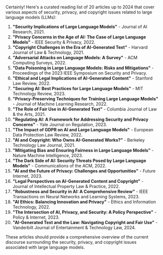 Certainly! Here's a curated reading list of 20 articles up to 2024 that cover various aspects of security, privacy, and copyright issues related to large language models (LLMs):

1. **"Security Implications of Large Language Models"** - Journal of AI Research, 2021.
2. **"Privacy Concerns in the Age of AI: The Case of Large Language Models"** - IEEE Security & Privacy, 2022.
3. **"Copyright Challenges in the Era of AI-Generated Text"** - Harvard Journal of Law & Technology, 2021.
4. **"Adversarial Attacks on Language Models: A Survey"** - ACM Computing Surveys, 2022.
5. **"Data Poisoning in Large Language Models: Risks and Mitigations"** - Proceedings of the 2023 IEEE Symposium on Security and Privacy.
6. **"Ethical and Legal Implications of AI-Generated Content"** - Stanford Law Review, 2022.
7. **"Securing AI: Best Practices for Large Language Models"** - MIT Technology Review, 2023.
8. **"Privacy-Preserving Techniques for Training Large Language Models"** - Journal of Machine Learning Research, 2022.
9. **"The Role of Fair Use in AI-Generated Text"** - Columbia Journal of Law & the Arts, 2021.
10. **"Regulating AI: A Framework for Addressing Security and Privacy Concerns"** - Yale Journal on Regulation, 2023.
11. **"The Impact of GDPR on AI and Large Language Models"** - European Data Protection Law Review, 2022.
12. **"AI and Copyright: Who Owns AI-Generated Works?"** - Berkeley Technology Law Journal, 2021.
13. **"Mitigating Bias and Ensuring Fairness in Large Language Models"** - Nature Machine Intelligence, 2023.
14. **"The Dark Side of AI: Security Threats Posed by Large Language Models"** - Communications of the ACM, 2022.
15. **"AI and the Future of Privacy: Challenges and Opportunities"** - Future Internet, 2023.
16. **"Legal Perspectives on AI-Generated Content and Copyright"** - Journal of Intellectual Property Law & Practice, 2022.
17. **"Robustness and Security in AI: A Comprehensive Review"** - IEEE Transactions on Neural Networks and Learning Systems, 2023.
18. **"AI Ethics: Balancing Innovation and Privacy"** - Ethics and Information Technology, 2022.
19. **"The Intersection of AI, Privacy, and Security: A Policy Perspective"** - Policy & Internet, 2023.
20. **"AI-Generated Text and the Law: Navigating Copyright and Fair Use"** - Vanderbilt Journal of Entertainment & Technology Law, 2024.

These articles should provide a comprehensive overview of the current discourse surrounding the security, privacy, and copyright issues associated with large language models.